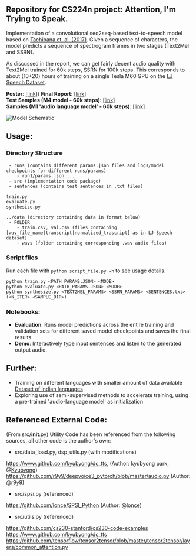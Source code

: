 ## Repository for CS224n project: Attention, I'm Trying to Speak. 

Implementation of a convolutional seq2seq-based text-to-speech model based on [Tachibana et. al. (2017)](https://arxiv.org/abs/1710.08969). 
Given a sequence of characters, the model predicts a sequence of spectrogram frames in two stages (Text2Mel and SSRN). 

As discussed in the report, we can get fairly decent audio quality with Text2Mel trained for 60k steps, SSRN for 100k steps. This corresponds to about (10+20) hours of training on a single Tesla M60 GPU on the [LJ Speech Dataset](https://keithito.com/LJ-Speech-Dataset/).

**Poster**: [[link]](https://akashmjn.github.io/cs224n/cs224n-final-poster.pdf)) 
**Final Report**: [[link]](https://akashmjn.github.io/cs224n/cs224n-final-project-report.pdf) <br/>
**Test Samples (M4 model - 60k steps)**: [[link]](https://soundcloud.com/akashmjn/sets/m4-tuned-model) <br/>
**Samples (M1 'audio language model' - 60k steps)**: [[link]](https://soundcloud.com/akashmjn/sets/m1-audio-language-model) <br/>

![Model Schematic](https://raw.githubusercontent.com/akashmjn/cs224n-gpu-that-talks/master/reports/model-schematic.png)

## Usage:

### Directory Structure

```
 - runs (contains different params.json files and logs/model checkpoints for different runs/params)
    - run1/params.json ...
 - src (implementation code package)
 - sentences (contains test sentences in .txt files)
 
train.py
evaluate.py
synthesize.py

../data (directory containing data in format below)
 - FOLDER
    - train.csv, val.csv (files containing [wav_file_name|transcript|normalized_trascript] as in LJ-Speech dataset)
    - wavs (folder containing corresponding .wav audio files)
```

### Script files

Run each file with `python script_file.py -h` to see usage details. 

```
python train.py <PATH_PARAMS.JSON> <MODE>
python evaluate.py <PATH_PARAMS.JSON> <MODE> 
python synthesize.py <TEXT2MEL_PARAMS> <SSRN_PARAMS> <SENTENCES.txt> (<N_ITER> <SAMPLE_DIR>)
```

### Notebooks:

*   **Evaluation**: Runs model predictions across the entire training and validation sets for different saved model checkpoints and saves the final results. 
*   **Demo**: Interactively type input sentences and listen to the generated output audio. 


## Further:

* Training on different languages with smaller amount of data available [Dataset of Indian languages](https://www.iitm.ac.in/donlab/tts/)
* Exploring use of semi-supervised methods to accelerate training, using a pre-trained 'audio-language model' as initialization

## Referenced External Code: 

(From src/__init__.py) Utility Code has been referenced from the following sources, all other code is the author's own: 
* src/data_load.py, dsp_utils.py (with modifications)

https://www.github.com/kyubyong/dc_tts, (Author: kyubyong park, @[Kyubyong](https://www.github.com/kyubyong/))
https://github.com/r9y9/deepvoice3_pytorch/blob/master/audio.py (Author: @[r9y9](https://github.com/r9y9))
* src/spsi.py (referenced)

https://github.com/lonce/SPSI_Python (Author: @[lonce](https://github.com/lonce))
* src/utils.py (referenced)

https://github.com/cs230-stanford/cs230-code-examples
https://www.github.com/kyubyong/dc_tts
https://github.com/tensorflow/tensor2tensor/blob/master/tensor2tensor/layers/common_attention.py

